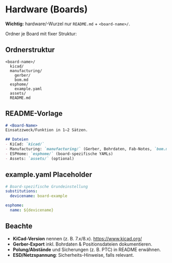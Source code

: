 # Hardware (Boards)

**Wichtig:** hardware/-Wurzel nur `README.md` + `<board-name>/`.

Ordner je Board mit fixer Struktur:

## Ordnerstruktur

```
<board-name>/
  kicad/
  manufacturing/
    gerber/
    bom.md
  esphome/
    example.yaml
  assets/
  README.md
```

## README-Vorlage

```markdown
# <Board-Name>
Einsatzzweck/Funktion in 1–2 Sätzen.

## Dateien
- KiCad: `kicad/`
- Manufacturing: `manufacturing/` (Gerber, Bohrdaten, Fab-Notes, `bom.md`)
- ESPHome: `esphome/` (board-spezifische YAMLs)
- Assets: `assets/` (optional)
```

## example.yaml Placeholder

```yaml
# Board-spezifische Grundeinstellung
substitutions:
  devicename: board-example

esphome:
  name: ${devicename}
```

## Beachte

- **KiCad-Version** nennen (z. B. 7.x/8.x). https://www.kicad.org/
- **Gerber-Export** inkl. Bohrdaten & Positionsdateien dokumentieren.
- **Polung/Abstände** und Sicherungen (z. B. PTC) in README erwähnen.
- **ESD/Netzspannung**: Sicherheits-Hinweise, falls relevant.
